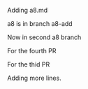 Adding a8.md

a8 is in branch a8-add

Now in second a8 branch

For the fourth PR

For the thid PR

Adding more lines.
